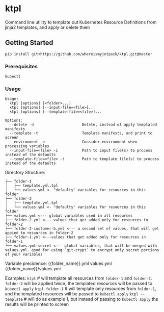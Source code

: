 # ktpl

Command line utility to template out Kubernetes Resource Definitions from jinja2 templates, and apply or delete them

## Getting Started
`pip install git+https://github.com/whereismyjetpack/ktpl.git@master`

### Prerequisites

`kubectl`

### Usage
```
Usage:
  ktpl [options] [<folder>...]
  ktpl [options] [--input-file=<file>]...
  ktpl [options] [--template-file=<file>]...

Options:
  --delete -d                      Delete, instead of apply templated manifests
  --template -t                    Template manifests, and print to screen
  --environment -e                 Consider environment when processing variables
  --input-file=<file> -i           Path to input file(s) to process instead of the defaults
  --template-file=<file> -t        Path to template file(s) to process instead of the defaults
```


Directory Structure:

```.
├── folder-1
│   ├── template.yml.tpl
│   └── values.yml <- "defaulty" variables for resources in this folder
├── folder-2
│   ├── template.yml.tpl
│   └── values.yml <- "defaulty" variables for resources in this folder
├── values.yml <--- global variables used in all resources
├── folder-2.yml <--- values that get added only for resources in folder-2
├── folder-2-customer-b.yml <--- a second set of values, that will get appied to resources in folder-2
├── folder-1.yml <---values that get added only for resources in folder-1
└── values.yml.secret <--- global variables, that will be merged with values.yml. good for using `git-crypt` to encrypt only secret portions of your variables
```

Variable precidence:
{{folder_name}}.yml
values.yml
{{folder_name}}/values.yml

Examples:
`ktpl`  # will template all resources from `folder-1` and `folder-2`. `folder-2` will be applied twice, the templated resources will be passed to `kubectl apply`
`ktpl folder-1` # will template only resources from `folder-1`, and the templated resources will be passed to `kubectl apply`
`ktpl --template` # will do as example 1, but instead of passing to `kubectl apply` the results will be printed to screen




